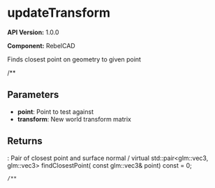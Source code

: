 # updateTransform

**API Version:** 1.0.0

**Component:** RebelCAD

Finds closest point on geometry to given point

/**

## Parameters

- **point**: Point to test against
- **transform**: New world transform matrix

## Returns

: Pair of closest point and surface normal
/
    virtual std::pair<glm::vec3, glm::vec3> findClosestPoint(
        const glm::vec3& point) const = 0;

    /**

